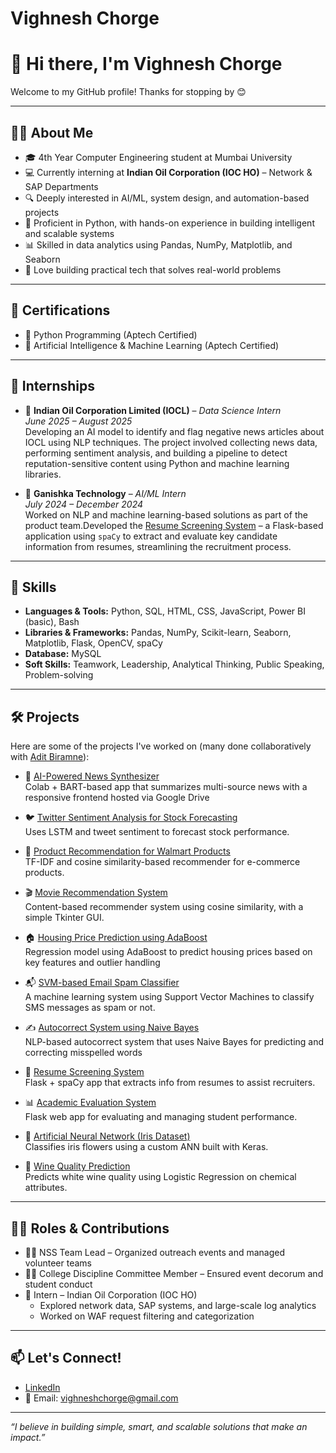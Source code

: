 # Vighnesh Chorge

# 👋 Hi there, I'm Vighnesh Chorge

Welcome to my GitHub profile! Thanks for stopping by 😊

---

## 🧑‍💻 About Me

- 🎓 4th Year Computer Engineering student at Mumbai University  
- 💻 Currently interning at **Indian Oil Corporation (IOC HO)** – Network & SAP Departments  
- 🔍 Deeply interested in AI/ML, system design, and automation-based projects  
- 🐍 Proficient in Python, with hands-on experience in building intelligent and scalable systems  
- 📊 Skilled in data analytics using Pandas, NumPy, Matplotlib, and Seaborn  
- 🧠 Love building practical tech that solves real-world problems

---

## 📜 Certifications

- 🧠 Python Programming (Aptech Certified)  
- 🤖 Artificial Intelligence & Machine Learning (Aptech Certified)

---

## 🧪 Internships

- 🏢 **Indian Oil Corporation Limited (IOCL)** – *Data Science Intern*  
  *June 2025 – August 2025*  
  Developing an AI model to identify and flag negative news articles about IOCL using NLP techniques. The project involved collecting news data, performing sentiment analysis, and building a pipeline to detect      reputation-sensitive content using Python and machine learning libraries.

- 🏢 **Ganishka Technology** – *AI/ML Intern*  
  *July 2024 – December 2024*  
  Worked on NLP and machine learning-based solutions as part of the product team.Developed the [Resume Screening System](https://github.com/AditBiramne/Resume-Screening-System) – a Flask-based application using     `spaCy` to extract and evaluate key candidate information from resumes, streamlining the recruitment process.

---


## 🚀 Skills

- **Languages & Tools:** Python, SQL, HTML, CSS, JavaScript, Power BI (basic), Bash  
- **Libraries & Frameworks:** Pandas, NumPy, Scikit-learn, Seaborn, Matplotlib, Flask, OpenCV, spaCy  
- **Database:** MySQL  
- **Soft Skills:** Teamwork, Leadership, Analytical Thinking, Public Speaking, Problem-solving

---

## 🛠️ Projects

Here are some of the projects I've worked on (many done collaboratively with [Adit Biramne](https://github.com/AditBiramne)):

- 📰 [AI-Powered News Synthesizer](https://github.com/Vighnesh-Chorge/News-Synthesizer)  
  Colab + BART-based app that summarizes multi-source news with a responsive frontend hosted via Google Drive

- 🐦 [Twitter Sentiment Analysis for Stock Forecasting](https://github.com/Vighnesh-Chorge/-Twitter-Sentiment-Analysis-for-Stock-Market-Forecasting)  
  Uses LSTM and tweet sentiment to forecast stock performance.

- 🛒 [Product Recommendation for Walmart Products](https://github.com/Vighnesh-Chorge/Product-Recommendation-for-Walmart-Products)  
  TF-IDF and cosine similarity-based recommender for e-commerce products.

- 🎬 [Movie Recommendation System](https://github.com/Vighnesh-Chorge/Movie-Recommendation-System)  
  Content-based recommender system using cosine similarity, with a simple Tkinter GUI.

- 🏠 [Housing Price Prediction using AdaBoost](https://github.com/Vighnesh-Chorge/Housing-Price-Prediction-using-AdaBoost)  
  Regression model using AdaBoost to predict housing prices based on key features and outlier handling

- 📬 [SVM-based Email Spam Classifier](https://github.com/Vighnesh-Chorge/SVM-based-Email-Spam-Classifier)  
  A machine learning system using Support Vector Machines to classify SMS messages as spam or not.

- ✍️ [Autocorrect System using Naive Bayes](https://github.com/Vighnesh-Chorge/Autocorrect-System-using-Naive-Bayes)  
  NLP-based autocorrect system that uses Naive Bayes for predicting and correcting misspelled words

- 📂 [Resume Screening System](https://github.com/Vighnesh-Chorge/Resume-Screening-System)  
  Flask + spaCy app that extracts info from resumes to assist recruiters.

- 📊 [Academic Evaluation System](https://github.com/Vighnesh-Chorge/Academic-Evaluation-System)  
  Flask web app for evaluating and managing student performance.

- 🌸 [Artificial Neural Network (Iris Dataset)](https://github.com/Vighnesh-Chorge/Artificial-Neural-Network-Implementation)  
  Classifies iris flowers using a custom ANN built with Keras.

- 🍷 [Wine Quality Prediction](https://github.com/Vighnesh-Chorge/Wine-Quality-Prediction-Using-Logistic-Regression)  
  Predicts white wine quality using Logistic Regression on chemical attributes.

---

## 👨‍💼 Roles & Contributions

- 🧑‍🏫 NSS Team Lead – Organized outreach events and managed volunteer teams  
- 🧑‍⚖️ College Discipline Committee Member – Ensured event decorum and student conduct  
- 🏢 Intern – Indian Oil Corporation (IOC HO)  
  - Explored network data, SAP systems, and large-scale log analytics  
  - Worked on WAF request filtering and categorization

---

## 📫 Let's Connect!

- [LinkedIn](https://linkedin.com/in/vighneshchorge)  
- 📧 Email: [vighneshchorge@gmail.com](mailto:vighneshchorge@gmail.com)  

---

_“I believe in building simple, smart, and scalable solutions that make an impact.”_

